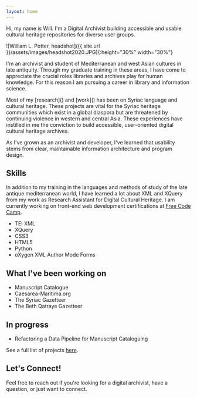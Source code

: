 ```yaml
---
layout: home
---
```


<div class="headline">
Hi, my name is Will. I'm a Digital Archivist building accessible and usable cultural heritage repositories for diverse user groups.
</div>

![William L. Potter, headshot]({{ site.url }}/assets/images/headshot2020.JPG){:height="30%" width="30%"}
<!-- Headshot -->

<div class="about-me">
<p>I'm an archivist and student of Mediterranean and west Asian cultures in late antiquity. Through my graduate training in these areas, I have come to appreciate the crucial roles libraries and archives play for human knowledge. For this reason I am pursuing a career in library and information science.</p>


<p>Most of my [research](<!--link to research/index-->) and [work](<!-- link to project page (eventually with facet for Syriac)-->) has been on Syriac language and cultural heritage. These projects are vital for the Syriac heritage communities which exist in a global diaspora but are threatened by continuing violence in western and central Asia. These experiences have instilled in me the conviction to build accessible, user-oriented digital cultural heritage archives.</p>


<p>As I've grown as an archivist and developer, I've learned that usability stems from clear, maintainable information architecture and program design.</p>
</div>

## Skills

In addition to my training in the languages and methods of study of the late antique mediterranean world, I have learned a lot about XML and XQuery from my work as Research Assistant for Digital Cultural Heritage<!--link to something for this?-->. I am currently working on front-end web development certifications at [Free Code Camp](https://www.freecodecamp.org/wlpotter).

- TEI XML
- XQuery
- CSS3
- HTML5
- Python
- oXygen XML Author Mode Forms

## What I've been working on

- Manuscript Catalogue
- Caesarea-Maritima.org
- The Syriac Gazetteer
- The Beth Qatraye Gazetteer

## In progress

- Refactoring a Data Pipeline for Manuscript Cataloguing

See a full list of projects [here]().


## Let's Connect!

Feel free to reach out if you're looking for a digital archivist, have a question, or just want to connect.

<!-- contac me -->
